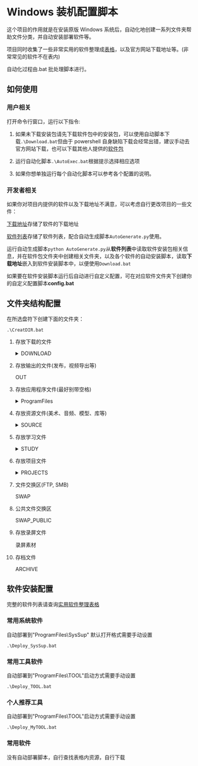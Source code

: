 # Windows 装机配置脚本

这个项目的作用就是在安装原版 Windows 系统后，自动化地创建一系列文件夹帮助文件分类，并自动安装部署软件等。

项目同时收集了一些非常实用的软件整理成[表格](实用软件整理表格.md)，以及官方网站下载地址等。(非常常见的软件不在表内)

自动化过程由.bat 批处理脚本进行。

## 如何使用

### 用户相关

打开命令行窗口，运行以下指令:

1. 如果未下载安装包请先下载软件包中的安装包，可以使用自动脚本下载`.\Download.bat`但由于 powershell 自身缺陷下载会经常出错，建议手动去官方网站下载，也可以下载其他人提供的[软件包](www.baidu.com)

2. 运行自动化脚本`.\AutoExec.bat`根据提示选择相应选项

3. 如果你想单独运行每个自动化脚本可以参考各个配置的说明。

### 开发者相关

如果你对项目内提供的软件以及下载地址不满意，可以考虑自行更改项目的一些文件：

[下载地址](./软件包/下载地址.toml)存储了软件的下载地址

[软件列表](./软件包/软件列表.toml)存储了软件列表，配合自动生成脚本`AutoGenerate.py`使用。

运行自动生成脚本`python AutoGenerate.py`从**软件列表**中读取软件安装包相关信息，并在软件包文件夹中创建相关文件夹，以及各个软件的自动安装脚本，读取**下载地址**嵌入到软件安装脚本中，以便使用`Download.bat`

如果要在软件安装脚本运行后自动进行自定义配置，可在对应软件文件夹下创建你的自定义配置脚本**config.bat**

## 文件夹结构配置

在所选盘符下创建下面的文件夹：

`.\CreatDIR.bat`

1. 存放下载的文件
   <details>
   <summary>DOWNLOAD</summary>

   - 可执行文件
   - 压缩包
   - 文档
   - 视频
   - 音频
   - 图片
   - 镜像
   - 常规

   </details>

2. 存放输出的文件(发布，视频导出等)

   OUT

3. 存放应用程序文件(最好别带空格)
   <details>
   <summary>ProgramFiles</summary>

   - APP (常规程序)
   - GAMES (游戏)
   - SysSup (系统软件默认应用)
   - TOOL (小工具)
   - Develop (开发)

   </details>

4. 存放资源文件(美术、音频、模型、库等)
   <details>
   <summary>SOURCE</summary>

   - Model
   - - Building
   - - Character
   - - Environment
   - - Furniture
   - - Weapon
   - - Daily (日用品)
   - - Other
   - Texture
   - Sound
   - Image
   - Lib
   - Other

   </details>

5. 存放学习文件
   <details>
   <summary>STUDY</summary>

   - 离线文档
   - - 说明书
   - - 电子
   - - 程序设计
   - 教材资料
   - 奇思妙想
   - 笔记

   </details>

6. 存放项目文件
   <details>
   <summary>PROJECTS</summary>

   - Blender
   - Program
   - - Minecraft
   - - Android
   - - QT
   - - Cpp
   - - Rust
   - - Python
   - - Web
   - Electronics
   - - SystemVerilog
   - - VerilogHDL
   - - STM32
   - - ESP32
   - - Arduino
   - Github
   - UE
   - Unity3D
   - Video
   - Other

   </details>

7. 文件交换区(FTP, SMB)

   SWAP

8. 公共文件交换区

   SWAP_PUBLIC

9. 存放录屏文件

   录屏素材

10. 存档文件

    ARCHIVE

## 软件安装配置

完整的软件列表请查询[实用软件整理表格](实用软件整理表格.md)

### 常用系统软件

自动部署到"ProgramFiles\SysSup" 默认打开格式需要手动设置

`.\Deploy_SysSup.bat`

### 常用工具软件

自动部署到"ProgramFiles\TOOL"启动方式需要手动设置

`.\Deploy_TOOL.bat`

### 个人推荐工具

自动部署到"ProgramFiles\TOOL"启动方式需要手动设置

`.\Deploy_MyTOOL.bat`

### 常用软件

没有自动部署脚本，自行查找表格内资源，自行下载
